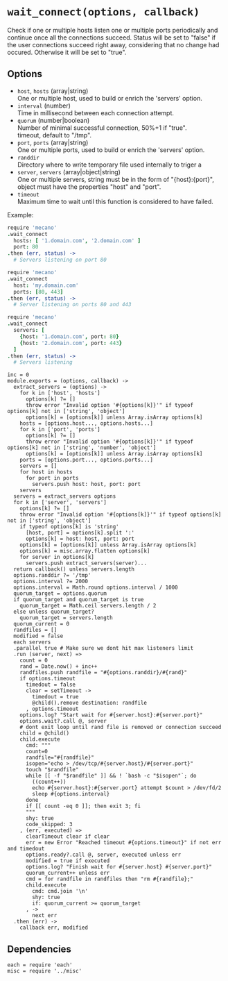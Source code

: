 
# `wait_connect(options, callback)`

Check if one or multiple hosts listen one or multiple ports periodically and
continue once all the connections succeed. Status will be set to "false" if the
user connections succeed right away, considering that no change had occured.
Otherwise it will be set to "true".   

## Options

*   `host`, `hosts` (array|string)    
    One or multiple host, used to build or enrich the 'servers' option.   
*   `interval` (number)    
    Time in millisecond between each connection attempt.   
*   `quorum` (number|boolean)    
    Number of minimal successful connection, 50%+1 if "true".   
    timeout, default to "/tmp".   
*   `port`, `ports` (array|string)    
    One or multiple ports, used to build or enrich the 'servers' option.   
*   `randdir`   
    Directory where to write temporary file used internally to triger a 
*   `server`, `servers` (array|object|string)    
    One or multiple servers, string must be in the form of "{host}:{port}",
    object must have the properties "host" and "port".   
*   `timeout`   
    Maximum time to wait until this function is considered to have failed.   

Example:

```coffee
require 'mecano'
.wait_connect
  hosts: [ '1.domain.com', '2.domain.com' ]
  port: 80
.then (err, status) ->
  # Servers listening on port 80
```

```coffee
require 'mecano'
.wait_connect
  host: 'my.domain.com'
  ports: [80, 443]
.then (err, status) ->
  # Server listening on ports 80 and 443
```

```coffee
require 'mecano'
.wait_connect
  servers: [
    {host: '1.domain.com', port: 80}
    {host: '2.domain.com', port: 443}
  ]
.then (err, status) ->
  # Servers listening
```

    inc = 0
    module.exports = (options, callback) ->
      extract_servers = (options) ->
        for k in ['host', 'hosts']
          options[k] ?= []
          throw error "Invalid option '#{options[k]}'" if typeof options[k] not in ['string', 'object']
          options[k] = [options[k]] unless Array.isArray options[k]
        hosts = [options.host..., options.hosts...]
        for k in ['port', 'ports']
          options[k] ?= []
          throw error "Invalid option '#{options[k]}'" if typeof options[k] not in ['string', 'number', 'object']
          options[k] = [options[k]] unless Array.isArray options[k]
        ports = [options.port..., options.ports...]
        servers = []
        for host in hosts
          for port in ports
            servers.push host: host, port: port
        servers
      servers = extract_servers options
      for k in ['server', 'servers']
        options[k] ?= []
        throw error "Invalid option '#{options[k]}'" if typeof options[k] not in ['string', 'object']
        if typeof options[k] is 'string'
          [host, port] = options[k].split ':'
          options[k] = host: host, port: port
        options[k] = [options[k]] unless Array.isArray options[k]
        options[k] = misc.array.flatten options[k]
        for server in options[k]
          servers.push extract_servers(server)...
      return callback() unless servers.length
      options.randdir ?= '/tmp'
      options.interval ?= 2000
      options.interval = Math.round options.interval / 1000
      quorum_target = options.quorum
      if quorum_target and quorum_target is true  
        quorum_target = Math.ceil servers.length / 2
      else unless quorum_target?
        quorum_target = servers.length
      quorum_current = 0
      randfiles = []
      modified = false
      each servers
      .parallel true # Make sure we dont hit max listeners limit
      .run (server, next) =>
        count = 0
        rand = Date.now() + inc++
        randfiles.push randfile = "#{options.randdir}/#{rand}"
        if options.timeout
          timedout = false
          clear = setTimeout ->
            timedout = true
            @child().remove destination: randfile
          , options.timeout
        options.log? "Start wait for #{server.host}:#{server.port}"
        options.wait?.call @, server
        # dont exit loop until rand file is removed or connection succeed
        child = @child()
        child.execute
          cmd: """
          count=0
          randfile="#{randfile}"
          isopen="echo > /dev/tcp/#{server.host}/#{server.port}"
          touch "$randfile"
          while [[ -f "$randfile" ]] && ! `bash -c "$isopen"`; do
            ((count++))
            echo #{server.host}:#{server.port} attempt $count > /dev/fd/2 
            sleep #{options.interval}
          done
          if [[ count -eq 0 ]]; then exit 3; fi
          """
          shy: true
          code_skipped: 3
        , (err, executed) =>
          clearTimeout clear if clear
          err = new Error "Reached timeout #{options.timeout}" if not err and timedout
          options.ready?.call @, server, executed unless err
          modified = true if executed
          options.log? "Finish wait for #{server.host} #{server.port}"
          quorum_current++ unless err
          cmd = for randfile in randfiles then "rm #{randfile};"
          child.execute
            cmd: cmd.join '\n'
            shy: true
            if: quorum_current >= quorum_target
          , ->
            next err
      .then (err) ->
        callback err, modified

## Dependencies

    each = require 'each'
    misc = require '../misc'
